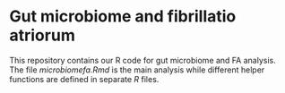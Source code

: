 # Gut microbiome and fibrillatio atriorum

This repository contains our R code for gut microbiome and FA analysis. The file *microbiomefa.Rmd* is the main analysis while different helper functions are defined in separate *R* files.
